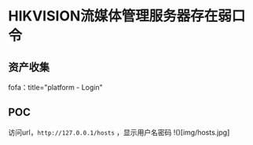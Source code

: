 # HIKVISION流媒体管理服务器存在弱口令

## 资产收集
fofa：title="platform - Login"

## POC
访问url，`http://127.0.0.1/hosts` ，显示用户名密码
!()[img/hosts.jpg]